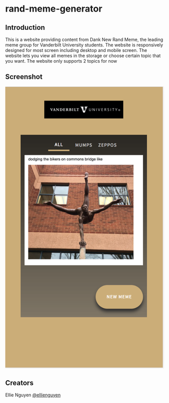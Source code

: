 # rand-meme-generator
## Introduction

This is a website providing content from Dank New Rand Meme, the leading meme group for Vanderbilt University students. The website is responsively designed for most screen including desktop and mobile screen.
The website lets you view all memes in the storage or choose certain topic that you want. The website only supports 2 topics for now

## Screenshot
![](https://github.com/ellienguyen/rand-meme-generator/blob/master/photos/screenshot/iphone5-portrait.png)

## Creators
Ellie Nguyen <a href = "https://github.com/ellienguyen">@ellienguyen</a>

